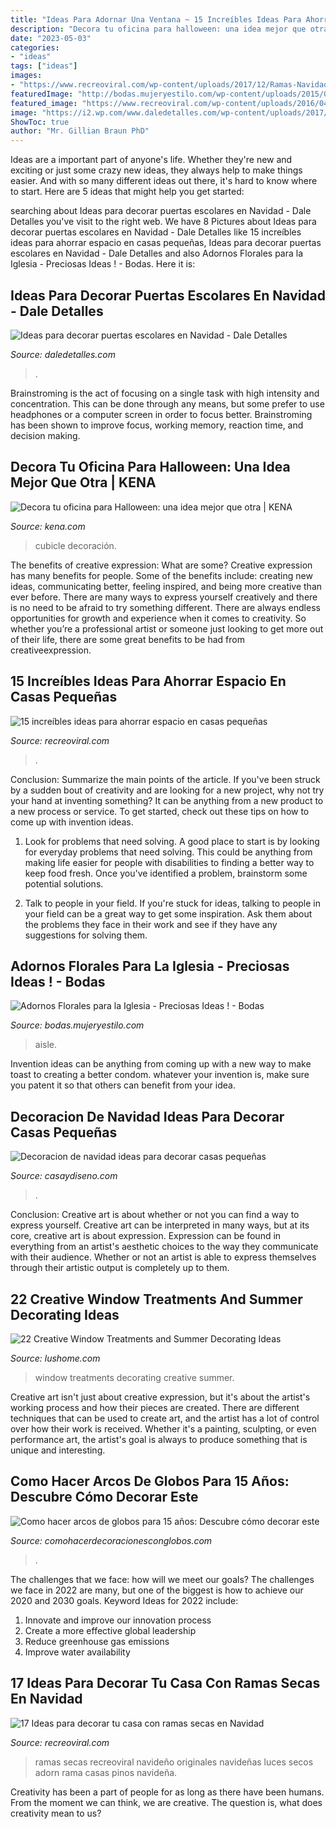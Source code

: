 ```yaml
---
title: "Ideas Para Adornar Una Ventana ~ 15 Increíbles Ideas Para Ahorrar Espacio En Casas Pequeñas"
description: "Decora tu oficina para halloween: una idea mejor que otra"
date: "2023-05-03"
categories:
- "ideas"
tags: ["ideas"]
images:
- "https://www.recreoviral.com/wp-content/uploads/2017/12/Ramas-Navidad-15.jpg"
featuredImage: "http://bodas.mujeryestilo.com/wp-content/uploads/2015/02/Adornos-Florales-para-la-Iglesia-11.jpg"
featured_image: "https://www.recreoviral.com/wp-content/uploads/2016/04/Increíbles-ideas-para-ahorrar-espacio-en-departamentos-pequeños-7.jpg"
image: "https://i2.wp.com/www.daledetalles.com/wp-content/uploads/2017/10/Idea-para-decorar-puertas-escolares-en-Navidad2.jpg?resize=550%2C807"
ShowToc: true
author: "Mr. Gillian Braun PhD"
---
```



Ideas are a important part of anyone's life. Whether they're new and exciting or just some crazy new ideas, they always help to make things easier. And with so many different ideas out there, it's hard to know where to start. Here are 5 ideas that might help you get started: 

	

		
searching about Ideas para decorar puertas escolares en Navidad - Dale Detalles you've visit to the right web. We have 8 Pictures about Ideas para decorar puertas escolares en Navidad - Dale Detalles like 15 increíbles ideas para ahorrar espacio en casas pequeñas, Ideas para decorar puertas escolares en Navidad - Dale Detalles and also Adornos Florales para la Iglesia - Preciosas Ideas ! - Bodas. Here it is:
		
    
## Ideas Para Decorar Puertas Escolares En Navidad - Dale Detalles

<img loading=lazy src="https://i2.wp.com/www.daledetalles.com/wp-content/uploads/2017/10/Idea-para-decorar-puertas-escolares-en-Navidad2.jpg?resize=550%2C807" onerror="this.onerror=null;this.src='https://tse3.mm.bing.net/th?id=OIP.H5NqQZuh9PdbNTkctRNqVQHaK3&amp;pid=15.1';" alt="Ideas para decorar puertas escolares en Navidad - Dale Detalles">

_Source: daledetalles.com_

>. 

	

Brainstroming is the act of focusing on a single task with high intensity and concentration. This can be done through any means, but some prefer to use headphones or a computer screen in order to focus better. Brainstroming has been shown to improve focus, working memory, reaction time, and decision making.

    
## Decora Tu Oficina Para Halloween: Una Idea Mejor Que Otra | KENA

<img loading=lazy src="https://kena.com/wp-content/uploads/2019/10/1ea8ee83d9f5b43b5064dc1f0c395605.jpg" onerror="this.onerror=null;this.src='https://tse3.mm.bing.net/th?id=OIP.JJLJeJ9l_bKfjqtUCSmrzAHaJ4&amp;pid=15.1';" alt="Decora tu oficina para Halloween: una idea mejor que otra | KENA">

_Source: kena.com_

>cubicle decoración. 

	

The benefits of creative expression: What are some?
Creative expression has many benefits for people. Some of the benefits include: creating new ideas, communicating better, feeling inspired, and being more creative than ever before. There are many ways to express yourself creatively and there is no need to be afraid to try something different. There are always endless opportunities for growth and experience when it comes to creativity. So whether you’re a professional artist or someone just looking to get more out of their life, there are some great benefits to be had from creativeexpression.

    
## 15 Increíbles Ideas Para Ahorrar Espacio En Casas Pequeñas

<img loading=lazy src="https://www.recreoviral.com/wp-content/uploads/2016/04/Increíbles-ideas-para-ahorrar-espacio-en-departamentos-pequeños-7.jpg" onerror="this.onerror=null;this.src='https://tse4.mm.bing.net/th?id=OIP.HIAssGj1-eSqA8koExG5FwHaLK&amp;pid=15.1';" alt="15 increíbles ideas para ahorrar espacio en casas pequeñas">

_Source: recreoviral.com_

>. 

	

Conclusion: Summarize the main points of the article.
If you've been struck by a sudden bout of creativity and are looking for a new project, why not try your hand at inventing something? It can be anything from a new product to a new process or service. To get started, check out these tips on how to come up with invention ideas.
1. Look for problems that need solving. A good place to start is by looking for everyday problems that need solving. This could be anything from making life easier for people with disabilities to finding a better way to keep food fresh. Once you've identified a problem, brainstorm some potential solutions.

2. Talk to people in your field. If you're stuck for ideas, talking to people in your field can be a great way to get some inspiration. Ask them about the problems they face in their work and see if they have any suggestions for solving them.

    
## Adornos Florales Para La Iglesia - Preciosas Ideas ! - Bodas

<img loading=lazy src="http://bodas.mujeryestilo.com/wp-content/uploads/2015/02/Adornos-Florales-para-la-Iglesia-11.jpg" onerror="this.onerror=null;this.src='https://tse4.mm.bing.net/th?id=OIP.13V9BoLoj3iQ_4NUP_FyCwHaLH&amp;pid=15.1';" alt="Adornos Florales para la Iglesia - Preciosas Ideas ! - Bodas">

_Source: bodas.mujeryestilo.com_

>aisle. 

	

Invention ideas can be anything from coming up with a new way to make toast to creating a better condom. whatever your invention is, make sure you patent it so that others can benefit from your idea.

    
## Decoracion De Navidad Ideas Para Decorar Casas Pequeñas

<img loading=lazy src="http://casaydiseno.com/wp-content/uploads/2015/09/decoracion-de-navidad-ideas-para-decorar-ramas-blancas.jpg" onerror="this.onerror=null;this.src='https://tse3.mm.bing.net/th?id=OIP.-1kVmNqqSl7EkuC7WtvGlAHaLF&amp;pid=15.1';" alt="Decoracion de navidad ideas para decorar casas pequeñas">

_Source: casaydiseno.com_

>. 

	

Conclusion: Creative art is about whether or not you can find a way to express yourself.
Creative art can be interpreted in many ways, but at its core, creative art is about expression. Expression can be found in everything from an artist's aesthetic choices to the way they communicate with their audience. Whether or not an artist is able to express themselves through their artistic output is completely up to them.

    
## 22 Creative Window Treatments And Summer Decorating Ideas

<img loading=lazy src="http://www.lushome.com/wp-content/uploads/2013/05/window-treatments-summer-decorating-ideas-16.jpg" onerror="this.onerror=null;this.src='https://tse3.mm.bing.net/th?id=OIP.9f-Iqi7HPjm9D45NsX7vnQAAAA&amp;pid=15.1';" alt="22 Creative Window Treatments and Summer Decorating Ideas">

_Source: lushome.com_

>window treatments decorating creative summer. 

	

Creative art isn't just about creative expression, but it's about the artist's working process and how their pieces are created. There are different techniques that can be used to create art, and the artist has a lot of control over how their work is received. Whether it's a painting, sculpting, or even performance art, the artist's goal is always to produce something that is unique and interesting.

    
## Como Hacer Arcos De Globos Para 15 Años: Descubre Cómo Decorar Este

<img loading=lazy src="http://www.comohacerdecoracionesconglobos.com/wp-content/uploads/2016/09/como-hacer-arcos-de-globos-para-15-años-4.jpg" onerror="this.onerror=null;this.src='https://tse1.mm.bing.net/th?id=OIP.w_LyVZw_Q9KLx-CgBmd7ZgHaI2&amp;pid=15.1';" alt="Como hacer arcos de globos para 15 años: Descubre cómo decorar este">

_Source: comohacerdecoracionesconglobos.com_

>. 

	

The challenges that we face: how will we meet our goals?
The challenges we face in 2022 are many, but one of the biggest is how to achieve our 2020 and 2030 goals. Keyword Ideas for 2022 include: 
1. Innovate and improve our innovation process 
2. Create a more effective global leadership 
3. Reduce greenhouse gas emissions 
4. Improve water availability 

    
## 17 Ideas Para Decorar Tu Casa Con Ramas Secas En Navidad

<img loading=lazy src="https://www.recreoviral.com/wp-content/uploads/2017/12/Ramas-Navidad-15.jpg" onerror="this.onerror=null;this.src='https://tse1.mm.bing.net/th?id=OIP.eHMdlpmLcLWcHXDlwd7dngHaJ6&amp;pid=15.1';" alt="17 Ideas para decorar tu casa con ramas secas en Navidad">

_Source: recreoviral.com_

>ramas secas recreoviral navideño originales navideñas luces secos adorn rama casas pinos navideña. 

	

Creativity has been a part of people for as long as there have been humans. From the moment we can think, we are creative. The question is, what does creativity mean to us?

